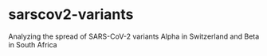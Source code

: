 # sarscov2-variants
Analyzing the spread of SARS-CoV-2 variants Alpha in Switzerland and Beta in South Africa
